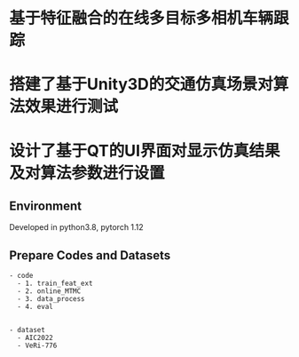 # 基于特征融合的在线多目标多相机车辆跟踪
# 搭建了基于Unity3D的交通仿真场景对算法效果进行测试
# 设计了基于QT的UI界面对显示仿真结果及对算法参数进行设置

## Environment
Developed in python3.8, pytorch 1.12


## Prepare Codes and Datasets
```
- code
  - 1. train_feat_ext
  - 2. online_MTMC
  - 3. data_process
  - 4. eval


- dataset
  - AIC2022
  - VeRi-776
